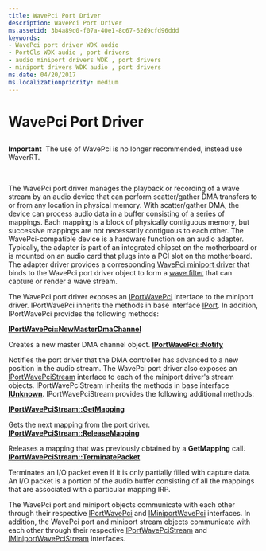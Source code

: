```yaml
---
title: WavePci Port Driver
description: WavePci Port Driver
ms.assetid: 3b4a89d0-f07a-40e1-8c67-62d9cfd96ddd
keywords:
- WavePci port driver WDK audio
- PortCls WDK audio , port drivers
- audio miniport drivers WDK , port drivers
- miniport drivers WDK audio , port drivers
ms.date: 04/20/2017
ms.localizationpriority: medium
---
```


# WavePci Port Driver


## <span id="wavepci_port_driver"></span><span id="WAVEPCI_PORT_DRIVER"></span>


**Important**  The use of WavePci is no longer recommended, instead use WaverRT.

 

The WavePci port driver manages the playback or recording of a wave stream by an audio device that can perform scatter/gather DMA transfers to or from any location in physical memory. With scatter/gather DMA, the device can process audio data in a buffer consisting of a series of mappings. Each mapping is a block of physically contiguous memory, but successive mappings are not necessarily contiguous to each other. The WavePci-compatible device is a hardware function on an audio adapter. Typically, the adapter is part of an integrated chipset on the motherboard or is mounted on an audio card that plugs into a PCI slot on the motherboard. The adapter driver provides a corresponding [WavePci miniport driver](wavepci-miniport-driver.md) that binds to the WavePci port driver object to form a [wave filter](wave-filters.md) that can capture or render a wave stream.

The WavePci port driver exposes an [IPortWavePci](https://msdn.microsoft.com/library/windows/hardware/ff536905) interface to the miniport driver. IPortWavePci inherits the methods in base interface [IPort](https://msdn.microsoft.com/library/windows/hardware/ff536842). In addition, IPortWavePci provides the following methods:

[**IPortWavePci::NewMasterDmaChannel**](https://msdn.microsoft.com/library/windows/hardware/ff536916)

Creates a new master DMA channel object.
[**IPortWavePci::Notify**](https://msdn.microsoft.com/library/windows/hardware/ff536918)

Notifies the port driver that the DMA controller has advanced to a new position in the audio stream.
The WavePci port driver also exposes an [IPortWavePciStream](https://msdn.microsoft.com/library/windows/hardware/ff536907) interface to each of the miniport driver's stream objects. IPortWavePciStream inherits the methods in base interface [**IUnknown**](https://msdn.microsoft.com/library/windows/desktop/ms680509). IPortWavePciStream provides the following additional methods:

[**IPortWavePciStream::GetMapping**](https://msdn.microsoft.com/library/windows/hardware/ff536909)

Gets the next mapping from the port driver.
[**IPortWavePciStream::ReleaseMapping**](https://msdn.microsoft.com/library/windows/hardware/ff536911)

Releases a mapping that was previously obtained by a **GetMapping** call.
[**IPortWavePciStream::TerminatePacket**](https://msdn.microsoft.com/library/windows/hardware/ff536913)

Terminates an I/O packet even if it is only partially filled with capture data.
An I/O packet is a portion of the audio buffer consisting of all the mappings that are associated with a particular mapping IRP.

The WavePci port and miniport objects communicate with each other through their respective [IPortWavePci](https://msdn.microsoft.com/library/windows/hardware/ff536905) and [IMiniportWavePci](https://msdn.microsoft.com/library/windows/hardware/ff536724) interfaces. In addition, the WavePci port and miniport stream objects communicate with each other through their respective [IPortWavePciStream](https://msdn.microsoft.com/library/windows/hardware/ff536907) and [IMiniportWavePciStream](https://msdn.microsoft.com/library/windows/hardware/ff536725) interfaces.

 

 




